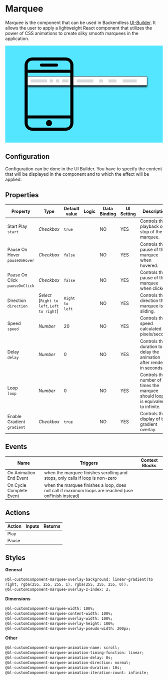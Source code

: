 # Marquee

Marquee is the component that can be used in Backendless [UI-Builder](https://backendless.com/developers/#ui-builder). It allows the user to apply a lightweight React component that utilizes the power of CSS animations to create silky smooth marquees in the application.

<p align="center">
  <img src="./thumbnail.png" alt="main thumbnail" width="780"/>
</p>

## Configuration

Configuration can be done in the UI Builder. You have to specify the content that will be displayed in the component and to which the effect will be applied.

## Properties

| Property                           | Type                                             | Default value    | Logic | Data Binding | UI Setting | Description                                                                        |
|------------------------------------|--------------------------------------------------|------------------|-------|--------------|------------|------------------------------------------------------------------------------------|
| Start Play <br> `start`            | *Checkbox*                                       | `true`           |       | NO           | YES        | Controls the playback or stop of the marquee.                                      |
| Pause On Hover <br> `pauseOnHover` | *Checkbox*                                       | `false`          |       | NO           | YES        | Controls the pause of the marquee when hovered.                                    |
| Pause On Click <br> `pauseOnClick` | *Checkbox*                                       | `false`          |       | NO           | YES        | Controls the pause of the marquee when clicked.                                    |
| Direction <br> `direction`         | *Select* <br> [`Right to left`, `Left to right`] | `Right to left`  |       | NO           | YES        | Controls the direction the marquee is sliding.                                     |
| Speed <br> `speed`                 | *Number*                                         | 20               |       | NO           | YES        | Controls the speed calculated as pixels/second.                                    |
| Delay <br> `delay`                 | *Number*                                         | 0                |       | NO           | YES        | Controls the duration to delay the animation after render, in seconds.             |
| Loop <br> `loop`                   | *Number*                                         | 0                |       | NO           | YES        | Controls the number of times the marquee should loop, 0 is equivalent to infinite. |
| Enable Gradient <br> `gradient`    | *Checkbox*                                       | `true`           |       | NO           | YES        | Controls the display of the gradient overlay.                                      |

## Events

| Name                    | Triggers                                                                                            | Context Blocks |
|-------------------------|-----------------------------------------------------------------------------------------------------|----------------|
| On Animation End Event  | when the marquee finishes scrolling and stops, only calls if loop is non-zero                       |                |
| On Cycle Complete Event | when the marquee finishes a loop, does not call if maximum loops are reached (use onFinish instead) |                |

## Actions

| Action | Inputs | Returns |
|--------|--------|---------|
| Play   |        |         |
| Pause  |        |         |

## Styles

**General**

````
@bl-customComponent-marquee-overlay-background: linear-gradient(to right, rgba(255, 255, 255, 1), rgba(255, 255, 255, 0));
@bl-customComponent-marquee-overlay-z-index: 2;
````

**Dimensions**

````
@bl-customComponent-marquee-width: 100%;
@bl-customComponent-marquee-content-width: 100%;
@bl-customComponent-marquee-overlay-width: 100%;
@bl-customComponent-marquee-overlay-height: 100%;
@bl-customComponent-marquee-overlay-pseudo-width: 200px;
````

**Other**

````
@bl-customComponent-marquee-animation-name: scroll;
@bl-customComponent-marquee-animation-timing-function: linear;
@bl-customComponent-marquee-animation-delay: 0s;
@bl-customComponent-marquee-animation-direction: normal;
@bl-customComponent-marquee-animation-duration: 10s;
@bl-customComponent-marquee-animation-iteration-count: infinite;
````
